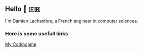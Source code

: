 ## Hello 👋 🇫🇷

I'm Damien Lachambre, a French engineer in computer sciences.

### Here is some usefull links

[My Codingame](https://www.codingame.com/profile/21a86d60096d5e79252a9bd4d8c0c0ea4676216)

